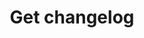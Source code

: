 ---
title: Get changelog
excerpt: Returns the changelog with this slug.
api:
  file: readme-api.json
  operationId: getChangelog
hidden: false
---